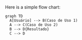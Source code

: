 Here is a simple flow chart:

```mermaid
graph TD
  A[Usuário] --> B(Caso de Uso 1)
  A --> C(Caso de Uso 2)
  B --> D{Resultado}
  C --> D
```

